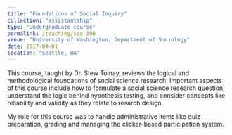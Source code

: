 ```yaml
---
title: "Foundations of Social Inquiry"
collection: "assistantship"
type: "Undergraduate course"
permalink: /teaching/soc-300
venue: "University of Washington, Department of Sociology"
date: 2017-04-01
location: "Seattle, WA"
---
```


This course, taught by Dr. Stew Tolnay, reviews the logical and methodological foundations of social science research. Important aspects of this course include how to formulate a social science research question, understand the logic behind hypothesis testing, and consider concepts like reliability and validity as they relate to resarch design. 

My role for this course was to handle administrative items like quiz preparation, grading and managing the clicker-based participation system. 
